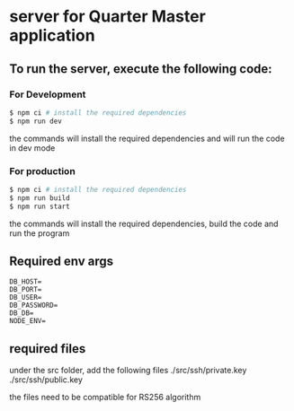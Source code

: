 # server for Quarter Master application

## To run the server, execute the following code:

### For Development

```sh
$ npm ci # install the required dependencies
$ npm run dev
```

the commands will install the required dependencies and will run the code in dev mode

### For production

```sh
$ npm ci # install the required dependencies
$ npm run build
$ npm run start
```

the commands will install the required dependencies, build the code and run the program

## Required env args

```env
DB_HOST=
DB_PORT=
DB_USER=
DB_PASSWORD=
DB_DB=
NODE_ENV=
```

## required files

under the src folder,
add the following files
./src/ssh/private.key
./src/ssh/public.key

the files need to be compatible for RS256 algorithm
